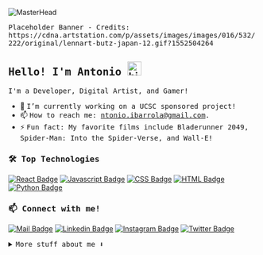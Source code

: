 ![MasterHead](https://cdna.artstation.com/p/assets/images/images/016/532/222/original/lennart-butz-japan-12.gif?1552504264)
<p><samp>Placeholder Banner - Credits: https://cdna.artstation.com/p/assets/images/images/016/532/222/original/lennart-butz-japan-12.gif?1552504264</samp></p>

<h2><samp> Hello! I'm Antonio </samp>
<img src="https://user-images.githubusercontent.com/1303154/88677602-1635ba80-d120-11ea-84d8-d263ba5fc3c0.gif" width="28px" alt="hi"></h4>

<samp>I'm a Developer, Digital Artist, and Gamer!</samp>

- 🔭 <samp>I’m currently working on a UCSC sponsored project!</samp>
- 📫 <samp>How to reach me: ntonio.ibarrola@gmail.com.</samp>
- ⚡ <samp>Fun fact: My favorite films include Bladerunner 2049, Spider-Man: Into the Spider-Verse, and Wall-E!</samp>

<h3><samp> 🛠 Top Technologies </samp></h3>

[![React Badge](https://img.shields.io/badge/-React-61DBFB?style=for-the-badge&labelColor=black&logo=react&logoColor=61DBFB)](#) 
[![Javascript Badge](https://img.shields.io/badge/-Javascript-F0DB4F?style=for-the-badge&labelColor=black&logo=javascript&logoColor=F0DB4F)](#) 
[![CSS Badge](https://img.shields.io/badge/-CSS-1572B6?style=for-the-badge&labelColor=black&logo=css3&logoColor=1572B6)](#) 
[![HTML Badge](https://img.shields.io/badge/-HTML-E34F26?style=for-the-badge&labelColor=black&logo=html5&logoColor=E34F26)](#) 
[![Python Badge](https://img.shields.io/badge/-Python-3776AB?style=for-the-badge&labelColor=black&logo=python&logoColor=3776AB)](#) 

<h3><samp> 📫 Connect with me! </samp></h3>

[![Mail Badge](https://img.shields.io/badge/-Gmail-c0392b?style=flat-square&labelColor=c0392b&logo=gmail&logoColor=white)](mailto:ntonio.ibarrola@gmail.com) 
[![Linkedin Badge](https://img.shields.io/badge/-LinkedIn-0e76a8?style=flat-square&labelColor=0e76a8&logo=linkedin&logoColor=white)](https://www.linkedin.com/in/antonio-ibarrola/) 
[![Instagram Badge](https://img.shields.io/badge/-@axtonio-e84393?style=flat-square&labelColor=e84393&logo=instagram&logoColor=white)](https://instagram.com/_axtonio) 
[![Twitter Badge](https://img.shields.io/badge/-@MentheeTheWitch-1ca0f1?style=flat-square&labelColor=1ca0f1&logo=twitter&logoColor=white&link=https://twitter.com/MentheeTheWitch)](https://twitter.com/MentheeTheWitch) 

<details>
  <summary><samp>More stuff about me ⬇️</samp></summary>

  <h3><samp> 💻 Account Stats </samp></h3>

  <a href="https://github.com/anuraghazra/github-readme-stats">
    <img align="left" width="47%" src="https://github-readme-stats.vercel.app/api/top-langs/?username=ntonioibarrola&layout=compact" />
  </a>
  <a href="https://github.com/anuraghazra/convoychat">
    <img align="left" width="47%" src="https://github-readme-stats.vercel.app/api?username=ntonioibarrola&show_icons=true&locale=en" />
  </a>
</details>

